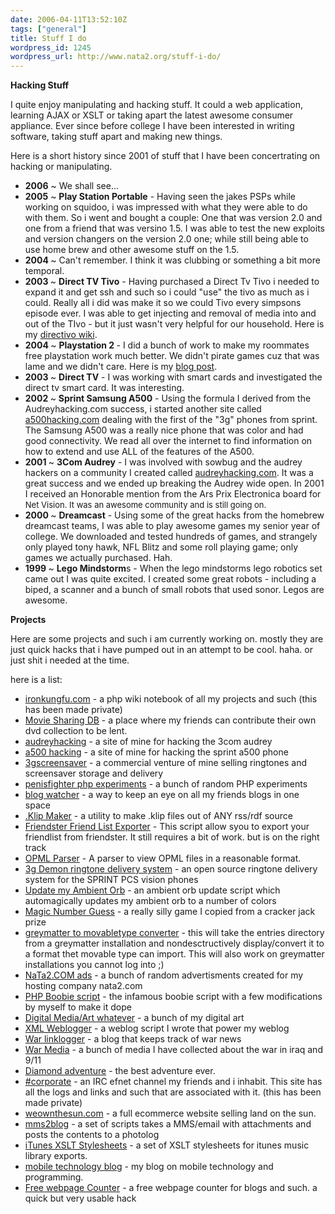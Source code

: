 ```yaml
---
date: 2006-04-11T13:52:10Z
tags: ["general"]
title: Stuff I do
wordpress_id: 1245
wordpress_url: http://www.nata2.org/stuff-i-do/
---
```


<strong>Hacking Stuff </strong>

I quite enjoy manipulating and hacking stuff. It could a web application, learning AJAX or XSLT or taking apart the latest awesome consumer appliance. Ever since before college I have been interested in writing software, taking stuff apart and making new things.
<div style="text-align: center"><!--adsense--></div>
Here is a short history since 2001 of stuff that I have been concertrating on hacking or manipulating.
<ul>
	<li><strong>2006</strong> ~ We shall see...</li>
	<li><strong>2005</strong> ~ <strong>Play Station Portable</strong> - Having seen the jakes PSPs while working on squidoo, i was impressed with what they were able to do with them. So i went and bought a couple: One that was version 2.0 and one from a friend that was versino 1.5. I was able to test the new exploits and version changers on the version 2.0 one; while still being able to use home brew and other awesome stuff on the 1.5.</li>
	<li><strong>2004 </strong>~ Can't remember. I think it was clubbing or something a bit more temporal.</li>
	<li><strong>2003 </strong>~ <strong>Direct TV Tivo</strong> - Having purchased a Direct Tv Tivo i needed to expand it and get ssh and such so i could "use" the tivo as much as i could. Really all i did was make it so we could Tivo every simpsons episode ever. I was able to get injecting and removal of media into and out of the TIvo - but it just wasn't very helpful for our household. Here is my <a href="http://demon.dopeman.org/directivo/index.php/Main_Page">directivo wiki</a>.</li>
	<li><strong>2004 </strong>~ <strong>Playstation 2 </strong>- I did a bunch of work to make my roommates free playstation work much better. We didn't pirate games cuz that was lame and we didn't care. Here is my <a href="http://www.nata2.org/2004/09/15/playstation-2-hacking-2/">blog post</a>.</li>
	<li><strong>2003 </strong>~ <strong>Direct TV</strong> - I was working with smart cards and investigated the direct tv smart card. It was interesting.</li>
	<li><strong>2002 </strong>~ <strong>Sprint Samsung A500</strong> - Using the formula I derived from the Audreyhacking.com success, i started another site called <a href="http://www.nata2.org/2002/09/09/a500hackingcom/">a500hacking.com</a> dealing with the first of the "3g" phones from sprint. The Samsung A500 was a really nice phone that was color and had good connectivity. We read all over the internet to find information on how to extend and use ALL of the features of the A500.</li>
	<li><strong>2001 </strong>~ <strong>3Com Audrey</strong> - I was involved with sowbug and the audrey hackers on a community I created called <a href="http://www.audreyhacking.com">audreyhacking.com</a>. It was a great success and we ended up breaking the Audrey wide open. In 2001 I received an Honorable mention from the Ars Prix Electronica board for <font size="-1">Net Vision. It was an awesome community and is still going on.</font></li>
	<li><strong>2000 </strong>~ <strong>Dreamcast</strong> - Using some of the great hacks from the homebrew dreamcast teams, I was able to play awesome games my senior year of college. We downloaded and tested hundreds of games, and strangely only played tony hawk, NFL Blitz and some roll playing game; only games we actually purchased. Hah.</li>
	<li><strong>1999 </strong>~ <strong>Lego Mindstorm</strong>s - When the lego mindstorms lego robotics set came out I was quite excited. I created some great robots - including a biped, a scanner and a bunch of small robots that used sonor. Legos are awesome.</li>
</ul>
<strong>Projects</strong>

Here are some projects and such i am currently working on. mostly they are just quick hacks that i have pumped out in an attempt to be cool. haha. or just shit i needed at the time.

here is a list:
<ul>
	<li><a class="menu" href="http://ironkungfu.com/">ironkungfu.com</a> - a php wiki notebook of all my projects and such (this has been made private)</li>
	<li><a class="menu" href="http://fukung.net">Movie Sharing DB</a> - a place where my friends can contribute their own dvd collection to be lent.</li>
	<li><a class="menu" href="http://audreyhacking.com">audreyhacking</a> - a site of mine for hacking the 3com audrey</li>
	<li><a class="menu" href="http://a500hacking.com">a500 hacking</a> - a site of mine for hacking the sprint a500 phone</li>
	<li><a class="menu" href="http://3gscreensaver">3gscreensaver</a> -  a commercial venture of mine selling ringtones and screensaver storage and delivery</li>
	<li><a class="menu" href="http://penisfighter.com">penisfighter php experiments</a> -  a bunch of random PHP experiments</li>
	<li><a class="menu" href="http://blogs.nata2.org">blog watcher</a> - a way to keep an eye on all my friends blogs in one space</li>
	<li><a class="menu" href="http://dopeman.org/klip/">.Klip Maker</a> - a utility to make .klip files out of ANY rss/rdf source</li>
	<li><a class="menu" href="http://dopeman.org/friendlist/">Friendster Friend List Exporter</a> - This script allow syou to export your friendlist from friendster. It still requires a bit of work. but is on the right track</li>
	<li><a class="menu" href="http://dopeman.org/opmld/">OPML Parser</a> - A parser to view OPML files in a reasonable format.</li>
	<li><a class="menu" href="http://3gcoding.com/demon">3g Demon ringtone delivery system</a> - an open source ringtone delivery system for the SPRINT PCS vision phones</li>
	<li><a class="menu" href="http://dopeman.org/ambient">Update my Ambient Orb</a> - an ambient orb update script which automagically updates my ambient orb to a number of colors</li>
	<li><a class="menu" href="http://dopeman.org/card/">Magic Number Guess</a> - a really silly game I copied from a cracker jack prize</li>
	<li><a class="menu" href="http://nata2.info/?path=code%2Fgreymatter_2_movabletype">greymatter to movabletype converter</a> - this will take the entries directory from a greymatter installation and nondesctructively display/convert it to a format thet movable type can import. This will also work on greymatter installations you cannot log into ;)</li>
	<li><a class="menu" href="http://dopeman.org/ads/">NaTa2.COM ads</a> - a bunch of random advertisments created for my hosting company nata2.com</li>
	<li><a class="menu" href="http://nata2.info/?path=code%2Fcode_drop%2Fboobies">PHP Boobie script</a> -  the infamous boobie script with a few modifications by myself to make it dope</li>
	<li><a class="menu" href="http://destrukt.org">Digital Media/Art whatever</a> - a bunch of my digital art</li>
	<li><a class="menu" href="http://nata2.info/?path=code%2FXML_Weblog">XML Weblogger</a> - a weblog script I wrote that power my weblog</li>
	<li><a class="menu" href="http://war.watership.org">War linklogger</a> -  a blog that keeps track of war news</li>
	<li><a class="menu" href="http://nata2.info/?path=war">War Media</a> -  a bunch of media I have collected about the war in iraq and 9/11</li>
	<li><a class="menu" href="http://www.dopeman.org/diamonds/">Diamond adventure</a> - the best adventure ever.</li>
	<li><a class="menu" href="http://corp.dopeman.org">#corporate</a> - an IRC efnet channel my friends and i inhabit. This site has all the logs and links and such that are associated with it. (this has been made private)</li>
	<li><a class="menu" href="http://weownthesun.com">weownthesun.com</a> - a full ecommerce website selling land on the sun.</li>
	<li><a class="menu" href="http://nata2.info/?path=code%2Fmms2blog">mms2blog</a> - a set of scripts takes a MMS/email with attachments and posts the contents to a photolog</li>
	<li><a class="menu" href="http://nata2.info/?path=code%2FiTunes_XSLT">iTunes XSLT Stylesheets</a> - a set of XSLT stylesheets for itunes music library exports.</li>
	<li><a class="menu" href="http://www.3gcoding.com">mobile technology blog</a> - my blog on mobile technology and programming.</li>
	<li><a class="menu" href="http://dopeman.org/counter">Free webpage Counter</a> - a free webpage counter for blogs and such. a quick but very usable hack</li>
</ul>
